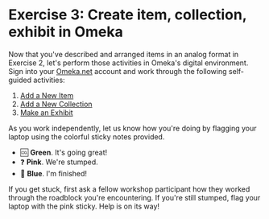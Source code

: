 # Exercise 3: Create item, collection, exhibit in Omeka

Now that you've described and arranged items in an analog format in Exercise 2, let's perform those activities in Omeka's digital environment. Sign into your [Omeka.net](http://www.omeka.net) account and work through the following self-guided activities:

1. [Add a New Item](https://jaguillette.github.io/omekaSugar/tutorial/items/2016/09/02/add-an-item.html)
2. [Add a New Collection](https://jaguillette.github.io/omekaSugar/tutorial/collections/2016/09/06/add-a-collection.html)
3. [Make an Exhibit](https://jaguillette.github.io/omekaSugar/tutorial/collections/2016/09/06/make-an-exhibit.html)

As you work independently, let us know how you're doing by flagging your laptop using the colorful sticky notes provided.

- 🆒 **Green**. It's going great!
- ❓ **Pink**. We're stumped.
- 💯 **Blue**. I'm finished!

If you get stuck, first ask a fellow workshop participant how they worked through the roadblock you're encountering. If you're still stumped, flag your laptop with the pink sticky. Help is on its way!
